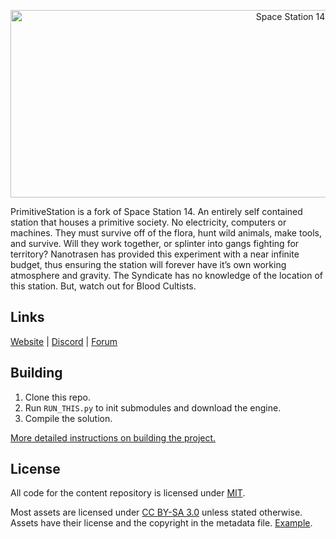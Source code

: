 <p align="center"> <img alt="Space Station 14" width="880" height="300" src="https://raw.githubusercontent.com/space-wizards/asset-dump/de329a7898bb716b9d5ba9a0cd07f38e61f1ed05/github-logo.svg" /></p>

PrimitiveStation is a fork of Space Station 14.
An entirely self contained station that houses a primitive society. No electricity, computers or machines. They must survive off of the flora, hunt wild animals, make tools, and survive. Will they work together, or splinter into gangs fighting for territory? Nanotrasen has provided this experiment with a near infinite budget, thus ensuring the station will forever have it’s own working atmosphere and gravity. The Syndicate has no knowledge of the location of this station. But, watch out for Blood Cultists.

## Links

[Website]() | [Discord]() | [Forum]() 

## Building

1. Clone this repo.
2. Run `RUN_THIS.py` to init submodules and download the engine.
3. Compile the solution.

[More detailed instructions on building the project.](https://docs.spacestation14.io/getting-started/dev-setup)

## License

All code for the content repository is licensed under [MIT](https://github.com/space-wizards/space-station-14/blob/master/LICENSE.TXT).

Most assets are licensed under [CC BY-SA 3.0](https://creativecommons.org/licenses/by-sa/3.0/) unless stated otherwise. Assets have their license and the copyright in the metadata file. [Example](https://github.com/space-wizards/space-station-14/blob/master/Resources/Textures/Objects/Tools/crowbar.rsi/meta.json).
